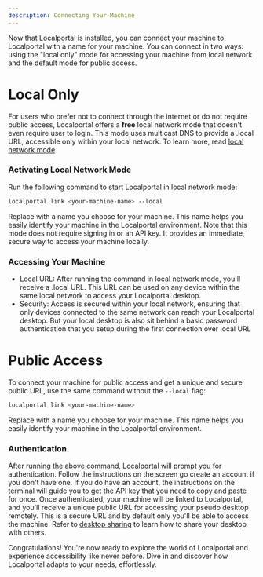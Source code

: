 ```yaml
---
description: Connecting Your Machine
---
```


Now that Localportal is installed, you can connect your machine to Localportal with a name for your machine. You can connect in two ways: using the "local only" mode for accessing your machine from local network and the default mode for public access.

# Local Only

For users who prefer not to connect through the internet or do not require public access, Localportal offers a **free** local network mode that doesn't even require user to login. This mode uses multicast DNS to provide a .local URL, accessible only within your local network. To learn more, read [local network mode](/docs/core-concepts/local-only).

### Activating Local Network Mode

Run the following command to start Localportal in local network mode:

```bash
localportal link <your-machine-name> --local
```

Replace <your-machine-name> with a name you choose for your machine. This name helps you easily identify your machine in the Localportal environment. Note that this mode does not require signing in or an API key. It provides an immediate, secure way to access your machine locally.

### Accessing Your Machine

- Local URL: After running the command in local network mode, you'll receive a .local URL. This URL can be used on any device within the same local network to access your Localportal desktop.
- Security: Access is secured within your local network, ensuring that only devices connected to the same network can reach your Localportal desktop. But your local desktop is also sit behind a basic password authentication that you setup during the first connection over local URL


# Public Access

To connect your machine for public access and get a unique and secure public URL, use the same command without the `--local` flag:

```bash
localportal link <your-machine-name>
```

Replace <your-machine-name> with a name you choose for your machine. This name helps you easily identify your machine in the Localportal environment.

### Authentication

After running the above command, Localportal will prompt you for authentication. Follow the instructions on the screen go create an account if you don't have one. If you do have an account,
the instructions on the terminal will guide you to get the API key that you need to copy and paste for once. Once authenticated, your machine will be linked to Localportal, and you'll receive a unique public URL for accessing your pseudo desktop remotely. This is a secure URL and by default only you'll be able to access the machine. Refer to [desktop sharing](/docs/desktop-sharing) to learn how to share your desktop with others.

Congratulations! You're now ready to explore the world of Localportal and experience accessibility like never before. Dive in and discover how Localportal adapts to your needs, effortlessly.


